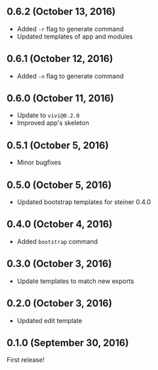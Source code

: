 ## 0.6.2 (October 13, 2016)

- Added `-r` flag to generate command
- Updated templates of app and modules

## 0.6.1 (October 12, 2016)

- Added `-n` flag to generate command

## 0.6.0 (October 11, 2016)

- Update to `vivi@0.2.0`
- Improved app's skeleton

## 0.5.1 (October 5, 2016)

- Minor bugfixes

## 0.5.0 (October 5, 2016)

- Updated bootstrap templates for steiner 0.4.0

## 0.4.0 (October 4, 2016)

- Added `bootstrap` command

## 0.3.0 (October 3, 2016)

- Update templates to match new exports

## 0.2.0 (October 3, 2016)

- Updated edit template

## 0.1.0 (September 30, 2016)

First release!